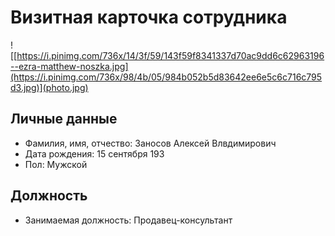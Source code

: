 # Визитная карточка сотрудника

![[https://i.pinimg.com/736x/14/3f/59/143f59f8341337d70ac9dd6c62963196--ezra-matthew-noszka.jpg](https://i.pinimg.com/736x/98/4b/05/984b052b5d83642ee6e5c6c716c795d3.jpg)](photo.jpg)

## Личные данные
- Фамилия, имя, отчество: Заносов Алексей Влвдимирович 
- Дата рождения: 15 сентября 193
- Пол: Мужской  

## Должность
- Занимаемая должность: Продавец-консультант
